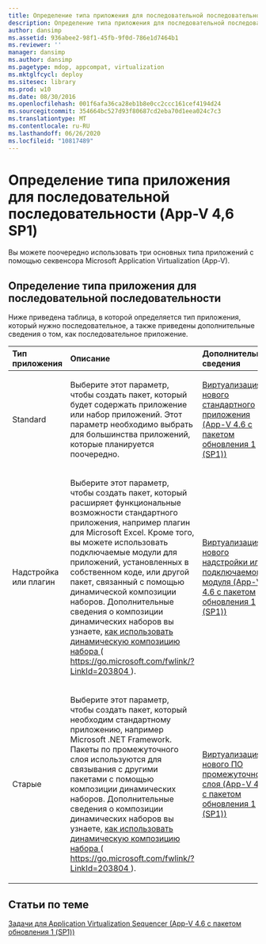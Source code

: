 ```yaml
---
title: Определение типа приложения для последовательной последовательности (App-V 4,6 SP1)
description: Определение типа приложения для последовательной последовательности (App-V 4,6 SP1)
author: dansimp
ms.assetid: 936abee2-98f1-45fb-9f0d-786e1d7464b1
ms.reviewer: ''
manager: dansimp
ms.author: dansimp
ms.pagetype: mdop, appcompat, virtualization
ms.mktglfcycl: deploy
ms.sitesec: library
ms.prod: w10
ms.date: 08/30/2016
ms.openlocfilehash: 001f6afa36ca28eb1b8e0cc2ccc161cef4194d24
ms.sourcegitcommit: 354664bc527d93f80687cd2eba70d1eea024c7c3
ms.translationtype: MT
ms.contentlocale: ru-RU
ms.lasthandoff: 06/26/2020
ms.locfileid: "10817489"
---
```

# Определение типа приложения для последовательной последовательности (App-V 4,6 SP1)


Вы можете поочередно использовать три основных типа приложений с помощью секвенсора Microsoft Application Virtualization (App-V).

## Определение типа приложения для последовательной последовательности


Ниже приведена таблица, в которой определяется тип приложения, который нужно последовательное, а также приведены дополнительные сведения о том, как последовательное приложение.

<table>
<colgroup>
<col width="33%" />
<col width="33%" />
<col width="33%" />
</colgroup>
<thead>
<tr class="header">
<th align="left">Тип приложения</th>
<th align="left">Описание</th>
<th align="left">Дополнительные сведения</th>
</tr>
</thead>
<tbody>
<tr class="odd">
<td align="left"><p>Standard</p></td>
<td align="left"><p>Выберите этот параметр, чтобы создать пакет, который будет содержать приложение или набор приложений. Этот параметр необходимо выбрать для большинства приложений, которые планируется поочередно.</p></td>
<td align="left"><p><a href="how-to-sequence-a-new-standard-application--app-v-46-sp1-.md" data-raw-source="[How to Sequence a New Standard Application (App-V 4.6 SP1)](how-to-sequence-a-new-standard-application--app-v-46-sp1-.md)">Виртуализация нового стандартного приложения (App-V 4.6 с пакетом обновления 1 (SP1))</a></p></td>
</tr>
<tr class="even">
<td align="left"><p>Надстройка или плагин</p></td>
<td align="left"><p>Выберите этот параметр, чтобы создать пакет, который расширяет функциональные возможности стандартного приложения, например плагин для Microsoft Excel. Кроме того, вы можете использовать подключаемые модули для приложений, установленных в собственном коде, или другой пакет, связанный с помощью динамической композиции наборов. Дополнительные сведения о композиции динамических наборов вы узнаете, <a href="https://go.microsoft.com/fwlink/?LinkId=203804" data-raw-source="[How To Use Dynamic Suite Composition](https://go.microsoft.com/fwlink/?LinkId=203804)"> как использовать динамическую композицию набора </a> ( <a href="https://go.microsoft.com/fwlink/?LinkId=203804" data-raw-source="https://go.microsoft.com/fwlink/?LinkId=203804"> https://go.microsoft.com/fwlink/?LinkId=203804 </a> ).</p></td>
<td align="left"><p><a href="how-to-sequence-a-new-add-on-or-plug-in-application--app-v-46-sp1-.md" data-raw-source="[How to Sequence a New Add-on or Plug-in Application (App-V 4.6 SP1)](how-to-sequence-a-new-add-on-or-plug-in-application--app-v-46-sp1-.md)">Виртуализация нового надстройки или подключаемого модуля (App-V 4.6 с пакетом обновления 1 (SP1))</a></p></td>
</tr>
<tr class="odd">
<td align="left"><p>Старые</p></td>
<td align="left"><p>Выберите этот параметр, чтобы создать пакет, который необходим стандартному приложению, например Microsoft .NET Framework. Пакеты по промежуточного слоя используются для связывания с другими пакетами с помощью композиции динамических наборов. Дополнительные сведения о композиции динамических наборов вы узнаете, <a href="https://go.microsoft.com/fwlink/?LinkId=203804" data-raw-source="[How To Use Dynamic Suite Composition](https://go.microsoft.com/fwlink/?LinkId=203804)"> как использовать динамическую композицию набора </a> ( <a href="https://go.microsoft.com/fwlink/?LinkId=203804" data-raw-source="https://go.microsoft.com/fwlink/?LinkId=203804"> https://go.microsoft.com/fwlink/?LinkId=203804 </a> ).</p></td>
<td align="left"><p><a href="how-to-sequence-a-new-middleware-application--app-v-46-sp1-.md" data-raw-source="[How to Sequence a New Middleware Application (App-V 4.6 SP1)](how-to-sequence-a-new-middleware-application--app-v-46-sp1-.md)">Виртуализация нового ПО промежуточного слоя (App-V 4.6 с пакетом обновления 1 (SP1))</a></p></td>
</tr>
</tbody>
</table>

 

## Статьи по теме


[Задачи для Application Virtualization Sequencer (App-V 4.6 с пакетом обновления 1 (SP1))](tasks-for-the-application-virtualization-sequencer--app-v-46-sp1-.md)

 

 





